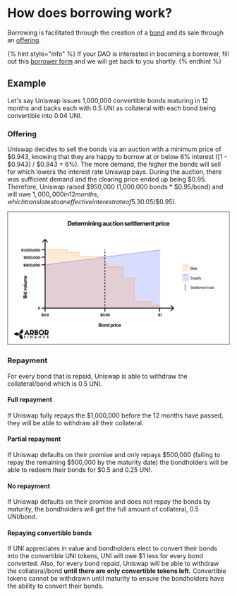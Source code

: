 # How does borrowing work?

Borrowing is facilitated through the creation of a [bond](../../protocol/bonds/) and its sale through an [offering](broken-reference).

{% hint style="info" %}
If your DAO is interested in becoming a borrower, fill out this [borrower form](https://forms.gle/Hn4FQscKbj9BniKu8) and we will get back to you shortly.
{% endhint %}

## Example

Let's say Uniswap issues 1,000,000 convertible bonds maturing in 12 months and backs each with 0.5 UNI as collateral with each bond being convertible into 0.04 UNI.

### Offering

Uniswap decides to sell the bonds via an auction with a minimum price of $0.943, knowing that they are happy to borrow at or below 6% interest (\[1 - $0.943] / $0.943 = 6%). The more demand, the higher the bonds will sell for which lowers the interest rate Uniswap pays. During the auction, there was sufficient demand and the clearing price ended up being $0.95. Therefore, Uniswap raised $950,000 (1,000,000 bonds \* $0.95/bond) and will owe $1,000,000 in 12 months, which translates to an effective interest rate of 5.3% ($0.05/$0.95).

![](<../../.gitbook/assets/image (23).png>)

### Repayment

For every bond that is repaid, Uniswap is able to withdraw the collateral/bond which is 0.5 UNI.

#### **Full repayment**

If Uniswap fully repays the $1,000,000 before the 12 months have passed, they will be able to withdraw all their collateral.

#### Partial repayment

If Uniswap defaults on their promise and only repays $500,000 (failing to repay the remaining $500,000 by the maturity date) the bondholders will be able to redeem their bonds for $0.5 and 0.25 UNI.

#### No repayment

If Uniswap defaults on their promise and does not repay the bonds by maturity, the bondholders will get the full amount of collateral, 0.5 UNI/bond.

#### Repaying convertible bonds

If UNI appreciates in value and bondholders elect to convert their bonds into the convertible UNI tokens, UNI will owe $1 less for every bond converted. Also, for every bond repaid, Uniswap will be able to withdraw the collateral/bond **until there are only convertible tokens left.** Convertible tokens cannot be withdrawn until maturity to ensure the bondholders have the ability to convert their bonds.
